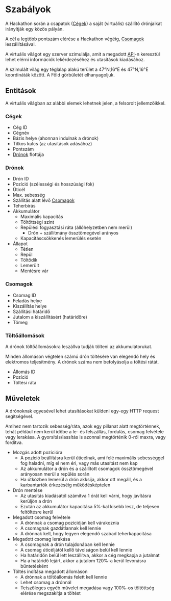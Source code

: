 # Szabályok

A Hackathon során a csapatok ([Cégek](#cegek)) a saját (virtuális) szállító drónjaikat irányítják egy közös pályán.

A cél a legtöbb pontszám elérése a Hackathon végéig, [Csomagok](#csomagok) leszállításával.

A virtuális világot egy szerver szimulálja, amit a megadott [API](https://hackadrone.gazd.info/openapi/)-n keresztül lehet elérni információk lekérdezéséhez és utasítások kiadásához.

A szimulált világ egy téglalap alakú terület a 47°N,16°E és 47°N,16°E koordináták között.
A Föld görbületét elhanyagoljuk.

## Entitások

A virtuális világban az alábbi elemek lehetnek jelen, a felsorolt jellemzőikkel.

### Cégek

- Cég ID
- Cégnév
- Bázis helye (ahonnan indulnak a drónok)
- Titkos kulcs (az utasítások adásához)
- Pontszám
- [Drónok](#dronok) flottája

### Drónok

- Drón ID
- Pozíció (szélességi és hosszúsági fok)
- Úticél
- Max. sebesség
- Szállítás alatt lévő [Csomagok](#csomagok)
- Teherbírás
- Akkumulátor
    - Maximális kapacitás
    - Töltöttségi szint
    - Repülési fogyasztási ráta (állóhelyzetben nem merül)
      - Drón + szállítmány össztömegével arányos
    - Kapacitáscsökkenés lemerülés esetén
- Állapot
    - Tétlen
    - Repül
    - Töltődik
    - Lemerült
    - Mentésre vár

### Csomagok

- Csomag ID
- Feladás helye
- Kiszállítás helye
- Szállítási határidő
- Jutalom a kiszállításért (határidőre)
- Tömeg

### Töltőállomások

A drónok töltőállomásokra leszállva tudják tölteni az akkumulátorukat.

Minden állomáson végtelen számú drón töltésére van elegendő hely és elektromos teljesítmény.
A drónok száma nem befolyásolja a töltési rátát.

- Állomás ID
- Pozíció
- Töltési ráta

## Műveletek

A drónoknak egyesével lehet utasításokat küldeni egy-egy HTTP request segítségével.

Amihez nem tartozik sebesség/ráta, azok egy pillanat alatt megtörténnek, tehát például nem kerül időbe a le- és felszállás, fordulás, csomag felvétele vagy lerakása.
A gyorsítás/lassítás is azonnal megtörténik 0-ról maxra, vagy fordítva.

- Mozgás adott pozícióra
    - A pozíció beállításra kerül úticélnak, ami felé maximális sebességgel fog haladni, míg el nem éri, vagy más utasítást nem kap
    - Az akkumulátor a drón és a szállított csomagok össztömegével arányosan merül a repülés során
    - Ha útközben lemerül a drón akksija, akkor ott megáll, és a karbantartók érkezéséig működésképtelen
- Drón mentése
    - Az utasítás kiadásától számítva 1 órát kell várni, hogy javításra kerüljön a drón
    - Ezután az akkumulátor kapacitása 5%-kal kisebb lesz, de teljesen feltöltésre kerül
- Megadott csomag felvétele
    - A drónnak a csomag pozícióján kell várakoznia
    - A csomagnak gazdátlannak kell lennie
    - A drónnak kell, hogy legyen elegendő szabad teherkapacitása
- Megadott csomag lerakása
    - A csomagnak a drón tulajdonában kell lennie
    - A csomag úticéljától kellő távolságon belül kell lennie
    - Ha határidőn belül lett leszállítva, akkor a cég megkapja a jutalmat
    - Ha a határidő lejárt, akkor a jutalom 120%-a kerül levonásra büntetésként
- Töltés indítása megadott állomáson
    - A drónnak a töltőállomás felett kell lennie
    - Lehet csomag a drónnál
    - Tetszőleges egyéb művelet megadása vagy 100%-os töltöttség elérése megszakítja a töltést
